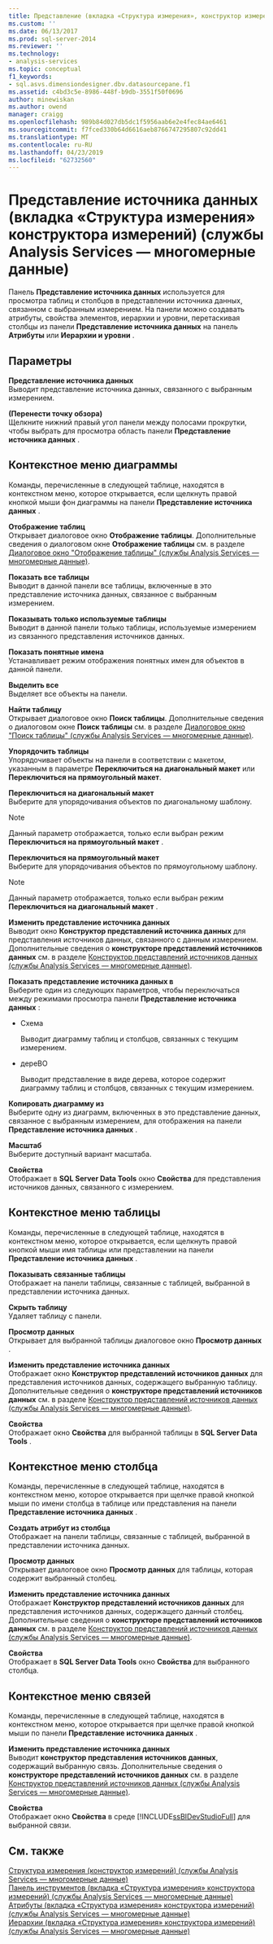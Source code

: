 ```yaml
---
title: Представление (вкладка «Структура измерения», конструктор измерений) источника данных (службы Analysis Services — многомерные данные) | Документация Майкрософт
ms.custom: ''
ms.date: 06/13/2017
ms.prod: sql-server-2014
ms.reviewer: ''
ms.technology:
- analysis-services
ms.topic: conceptual
f1_keywords:
- sql.asvs.dimensiondesigner.dbv.datasourcepane.f1
ms.assetid: c4bd3c5e-8986-448f-b9db-3551f50f0696
author: minewiskan
ms.author: owend
manager: craigg
ms.openlocfilehash: 989b84d027db5dc1f5956aab6e2e4fec84ae6461
ms.sourcegitcommit: f7fced330b64d6616aeb8766747295807c92dd41
ms.translationtype: MT
ms.contentlocale: ru-RU
ms.lasthandoff: 04/23/2019
ms.locfileid: "62732560"
---
```

# <a name="data-source-view-dimension-structure-tab-dimension-designer-analysis-services---multidimensional-data"></a>Представление источника данных (вкладка «Структура измерения» конструктора измерений) (службы Analysis Services — многомерные данные)
  Панель **Представление источника данных** используется для просмотра таблиц и столбцов в представлении источника данных, связанном с выбранным измерением. На панели можно создавать атрибуты, свойства элементов, иерархии и уровни, перетаскивая столбцы из панели **Представление источника данных** на панель **Атрибуты** или **Иерархии и уровни** .  
  
## <a name="options"></a>Параметры  
 **Представление источника данных**  
 Выводит представление источника данных, связанного с выбранным измерением.  
  
 **(Перенести точку обзора)**  
 Щелкните нижний правый угол панели между полосами прокрутки, чтобы выбрать для просмотра область панели **Представление источника данных** .  
  
## <a name="diagram-context-menu"></a>Контекстное меню диаграммы  
 Команды, перечисленные в следующей таблице, находятся в контекстном меню, которое открывается, если щелкнуть правой кнопкой мыши фон диаграммы на панели **Представление источника данных** .  
  
 **Отображение таблиц**  
 Открывает диалоговое окно **Отображение таблицы**. Дополнительные сведения о диалоговом окне **Отображение таблицы** см. в разделе [Диалоговое окно "Отображение таблицы" (службы Analysis Services — многомерные данные)](show-table-dialog-box-analysis-services-multidimensional-data.md).  
  
 **Показать все таблицы**  
 Выводит в данной панели все таблицы, включенные в это представление источника данных, связанное с выбранным измерением.  
  
 **Показывать только используемые таблицы**  
 Выводит в данной панели только таблицы, используемые измерением из связанного представления источников данных.  
  
 **Показать понятные имена**  
 Устанавливает режим отображения понятных имен для объектов в данной панели.  
  
 **Выделить все**  
 Выделяет все объекты на панели.  
  
 **Найти таблицу**  
 Открывает диалоговое окно **Поиск таблицы**. Дополнительные сведения о диалоговом окне **Поиск таблицы** см. в разделе [Диалоговое окно "Поиск таблицы" (службы Analysis Services — многомерные данные)](find-table-dialog-box-analysis-services-multidimensional-data.md).  
  
 **Упорядочить таблицы**  
 Упорядочивает объекты на панели в соответствии с макетом, указанным в параметре **Переключиться на диагональный макет** или **Переключиться на прямоугольный макет**.  
  
 **Переключиться на диагональный макет**  
 Выберите для упорядочивания объектов по диагональному шаблону.  
  
> [!NOTE]  
>  Данный параметр отображается, только если выбран режим **Переключиться на прямоугольный макет** .  
  
 **Переключиться на прямоугольный макет**  
 Выберите для упорядочивания объектов по прямоугольному шаблону.  
  
> [!NOTE]  
>  Данный параметр отображается, только если выбран режим **Переключиться на диагональный макет** .  
  
 **Изменить представление источника данных**  
 Выводит окно **Конструктор представлений источника данных** для представления источников данных, связанного с данным измерением. Дополнительные сведения о **конструкторе представлений источников данных** см. в разделе [Конструктор представлений источников данных (службы Analysis Services — многомерные данные)](data-source-view-designer-analysis-services-multidimensional-data.md).  
  
 **Показать представление источника данных в**  
 Выберите один из следующих параметров, чтобы переключаться между режимами просмотра панели **Представление источника данных** :  
  
-   Схема  
  
     Выводит диаграмму таблиц и столбцов, связанных с текущим измерением.  
  
-   дереВО  
  
     Выводит представление в виде дерева, которое содержит диаграмму таблиц и столбцов, связанных с текущим измерением.  
  
 **Копировать диаграмму из**  
 Выберите одну из диаграмм, включенных в это представление данных, связанное с выбранным измерением, для отображения на панели **Представление источника данных** .  
  
 **Масштаб**  
 Выберите доступный вариант масштаба.  
  
 **Свойства**  
 Отображает в **SQL Server Data Tools** окно **Свойства** для представления источников данных, связанного с измерением.  
  
## <a name="table-context-menu"></a>Контекстное меню таблицы  
 Команды, перечисленные в следующей таблице, находятся в контекстном меню, которое открывается, если щелкнуть правой кнопкой мыши имя таблицы или представлении на панели **Представление источника данных** .  
  
 **Показывать связанные таблицы**  
 Отображает на панели таблицы, связанные с таблицей, выбранной в представлении источника данных.  
  
 **Скрыть таблицу**  
 Удаляет таблицу с панели.  
  
 **Просмотр данных**  
 Открывает для выбранной таблицы диалоговое окно **Просмотр данных** .  
  
 **Изменить представление источника данных**  
 Отображает окно **Конструктор представлений источников данных** для представления источников данных, содержащего выбранную таблицу. Дополнительные сведения о **конструкторе представлений источников данных** см. в разделе [Конструктор представлений источников данных (службы Analysis Services — многомерные данные)](data-source-view-designer-analysis-services-multidimensional-data.md).  
  
 **Свойства**  
 Отображает окно **Свойства** для выбранной таблицы в **SQL Server Data Tools** .  
  
## <a name="column-context-menu"></a>Контекстное меню столбца  
 Команды, перечисленные в следующей таблице, находятся в контекстном меню, которое открывается при щелчке правой кнопкой мыши по имени столбца в таблице или представления на панели **Представление источника данных** .  
  
 **Создать атрибут из столбца**  
 Отображает на панели таблицы, связанные с таблицей, выбранной в представлении источника данных.  
  
 **Просмотр данных**  
 Открывает диалоговое окно **Просмотр данных** для таблицы, которая содержит выбранный столбец.  
  
 **Изменить представление источника данных**  
 Отображает **Конструктор представлений источников данных** для представления источников данных, содержащего данный столбец. Дополнительные сведения о **конструкторе представлений источников данных** см. в разделе [Конструктор представлений источников данных (службы Analysis Services — многомерные данные)](data-source-view-designer-analysis-services-multidimensional-data.md).  
  
 **Свойства**  
 Отображает в **SQL Server Data Tools** окно **Свойства** для выбранного столбца.  
  
## <a name="relationship-context-menu"></a>Контекстное меню связей  
 Команды, перечисленные в следующей таблице, находятся в контекстном меню, которое открывается при щелчке правой кнопкой мыши по панели **Представление источника данных** .  
  
 **Изменить представление источника данных**  
 Выводит **конструктор представления источников данных**, содержащий выбранную связь. Дополнительные сведения о **конструкторе представлений источников данных** см. в разделе [Конструктор представлений источников данных (службы Analysis Services — многомерные данные)](data-source-view-designer-analysis-services-multidimensional-data.md).  
  
 **Свойства**  
 Отображает окно **Свойства** в среде [!INCLUDE[ssBIDevStudioFull](../includes/ssbidevstudiofull-md.md)] для выбранной связи.  
  
## <a name="see-also"></a>См. также  
 [Структура измерения &#40;конструктор измерений&#41; &#40;службы Analysis Services — многомерные данные&#41;](dimension-structure-dimension-designer-analysis-services-multidimensional-data.md)   
 [Панель инструментов &#40;вкладка «Структура измерения» конструктора измерений&#41; &#40;службы Analysis Services — многомерные данные&#41;](toolbar-dimension-structure-designer-analysis-services-multidimensional-data.md)   
 [Атрибуты &#40;вкладка «Структура измерения» конструктора измерений&#41; &#40;службы Analysis Services — многомерные данные&#41;](attributes-dimension-designer-analysis-services-multidimensional-data.md)   
 [Иерархии &#40;вкладка «Структура измерения» конструктора измерений&#41; &#40;службы Analysis Services — многомерные данные&#41;](hierarchies-dimension-designer-analysis-services-multidimensional-data.md)  
  
  
